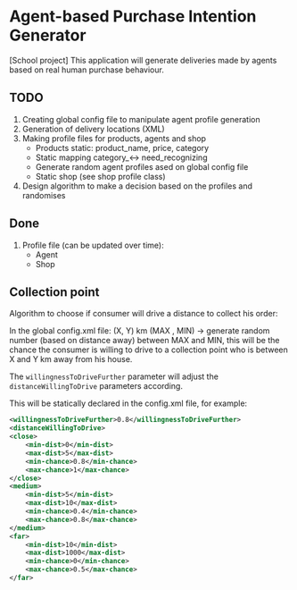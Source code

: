 # Agent-based Purchase Intention Generator
[School project]
This application will generate deliveries made by agents based on real human purchase behaviour.

## TODO
1. Creating global config file to manipulate agent profile generation
2. Generation of delivery locations (XML)
3. Making profile files for products, agents and shop
    - Products static: product_name, price, category
    - Static mapping category_<-> need_recognizing
    - Generate random agent profiles ased on global config file
    - Static shop (see shop profile class)
4. Design algorithm to make a decision based on the profiles and randomises

## Done
1. Profile file (can be updated over time):
    - Agent
    - Shop
    
## Collection point
Algorithm to choose if consumer will drive a distance to collect his order:

In the global config.xml file:
(X, Y) km (MAX , MIN) -> generate random number (based on distance away) between MAX and MIN,
this will be the chance the consumer is willing to drive to a collection point
who is between X and Y km away from his house.

The `willingnessToDriveFurther` parameter will adjust the `distanceWillingToDrive`
parameters according.

This will be statically declared in the config.xml file, for example:
```xml
<willingnessToDriveFurther>0.8</willingnessToDriveFurther>
<distanceWillingToDrive>
<close>
    <min-dist>0</min-dist>
    <max-dist>5</max-dist>
    <min-chance>0.8</min-chance>
    <max-chance>1</max-chance>
</close>
<medium>
    <min-dist>5</min-dist>
    <max-dist>10</max-dist>
    <min-chance>0.4</min-chance>
    <max-chance>0.8</max-chance>
</medium>
<far>
    <min-dist>10</min-dist>
    <max-dist>1000</max-dist>
    <min-chance>0</min-chance>
    <max-chance>0.5</max-chance>
</far>
```
